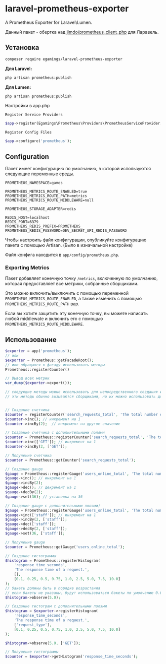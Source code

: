 # laravel-prometheus-exporter

A Prometheus Exporter for Laravel\Lumen.

Данный пакет - обертка над [jimdo/prometheus_client_php](https://github.com/Jimdo/prometheus_client_php) для Ларавель.


## Установка

```bash
composer require egamings/laravel-prometheus-exporter
```

**Для Laravel:**

```bash
php artisan prometheus:publish
```

**Для Lumen:**

```bash
php artisan prometheus:publish
```
Настройки в app.php

``
Register Service Providers
``
```php
$app->register(Egamings\Prometheus\Providers\PrometheusServiceProvider::class);
```
``
Register Config Files
``
```php
$app->configure('prometheus');
```


## Configuration

Пакет имеет конфигурацию по умолчанию, в которой используются следующие переменные среды.
```
PROMETHEUS_NAMESPACE=games

PROMETHEUS_METRICS_ROUTE_ENABLED=true
PROMETHEUS_METRICS_ROUTE_PATH=metrics
PROMETHEUS_METRICS_ROUTE_MIDDLEWARE=null

PROMETHEUS_STORAGE_ADAPTER=redis

REDIS_HOST=localhost
REDIS_PORT=6379
PROMETHEUS_REDIS_PREFIX=PROMETHEUS_
PROMETHEUS_REDIS_PASSWORD=DEV_SECRET_API_REDIS_PASSWORD
```

Чтобы настроить файл конфигурации, опубликуйте конфигурацию пакета с помощью Artisan. (Было в изначальной настройке)

Файл конфига находится в `app/config/prometheus.php`.


### Exporting Metrics

Пакет добавляет конечную точку `/metrics`, включенную по умолчанию, которая предоставляет все метрики, собранные сборщиками.

Это можно включить/выключить с помощью переменной `PROMETHEUS_METRICS_ROUTE_ENABLED`, а также изменить с помощью
`PROMETHEUS_METRICS_ROUTE_PATH` вар.

Если вы хотите защитить эту конечную точку, вы можете написать любой middlewate  и включить его с помощью
`PROMETHEUS_METRICS_ROUTE_MIDDLEWARE`.


## Использование

```php
$exporter = app('prometheus');
// или
$exporter = Prometheus::getFacadeRoot();
// или обращаяся к фасаду использовать методы
Prometheus::registerCounter()

// Вывод всех метрик
var_dump($exporter->export());

// следующие методы можно использовать для непосредственного создания и взаимодействия со счетчиками, датчиками и гистограммами
// эти методы обычно вызываются сборщиками, но их можно использовать для непосредственной регистрации любых пользовательских метрик,


// Создание счетчика
$counter = registerCounter('search_requests_total', 'The total number of search requests.');
$counter->inc(); // инкремент на 1
$counter->incBy(2);  // инкремент на другое значение

// Создание счетчика с дополнительными полями
$counter = Prometheus::registerCounter('search_requests_total', 'The total number of search requests.', ['request_type']);
$counter->inc(['GET']); // инкремент на 1
$counter->incBy(2, ['GET']); 

// Получение счетчика
$counter = Prometheus::getCounter('search_requests_total');

// Создание gauge
$gauge = Prometheus::registerGauge('users_online_total', 'The total number of users online.');
$gauge->inc(); // инкремент на 1
$gauge->incBy(2);
$gauge->dec(); // декремент на 1
$gauge->decBy(2);
$gauge->set(36); // установка на 36

// Создание gauge c дополнительными полями)
$gauge = Prometheus::registerGauge('users_online_total', 'The total number of users online.', ['group']);
$gauge->inc(['staff']); // инкремент на 1
$gauge->incBy(2, ['staff']);
$gauge->dec(['staff']);
$gauge->decBy(2, ['staff']);
$gauge->set(36, ['staff']);

// Получение gauge
$counter = Prometheus::getGauge('users_online_total');

// Создание гистограммы
$histogram = Prometheus::registerHistogram(
    'response_time_seconds',
    'The response time of a request.',
    [],
    [0.1, 0.25, 0.5, 0.75, 1.0, 2.5, 5.0, 7.5, 10.0]
);
// бакеты должны быть в порядке возрастания
// если бакеты не указаны, будут использоваться бакеты по умолчанию 0.005, 0.01, 0.025, 0.05, 0.075, 0.1, 0.25, 0.5, 0.75, 1.0, 2.5, 5.0, 7.5, 10.0
$histogram->observe(5.0);

// Создание гистограм с дополнительными полями
$histogram = $exporter->registerHistogram(
    'response_time_seconds',
    'The response time of a request.',
    ['request_type'],
    [0.1, 0.25, 0.5, 0.75, 1.0, 2.5, 5.0, 7.5, 10.0]
);

$histogram->observe(5.0, ['GET']);

// Получение гистограммы
$counter = $exporter->getHistogram('response_time_seconds');
```

